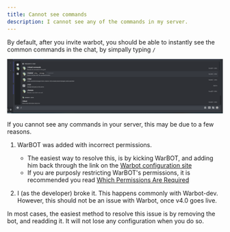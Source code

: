 ```yaml
---
title: Cannot see commands
description: I cannot see any of the commands in my server.
---
```


By default, after you invite warbot, you should be able to instantly see the common commands in the chat, by simpally typing `/`

![SlashCommands](./../Assets/SlashCommands.png)

If you cannot see any commands in your server, this may be due to a few reasons.

1. WarBOT was added with incorrect permissions.
    * The easiest way to resolve this, is by kicking WarBOT, and adding him back through the link on the [Warbot configuration site](https://warbot.dev/)
    * If you are purposly restricting WarBOT's permissions, it is recommended you read [Which Permissions Are Required](./Permissions.md)

2. I (as the developer) broke it. This happens commonly with Warbot-dev. However, this should not be an issue with Warbot, once v4.0 goes live.


In most cases, the easiest method to resolve this issue is by removing the bot, and readding it. It will not lose any configuration when you do so. 